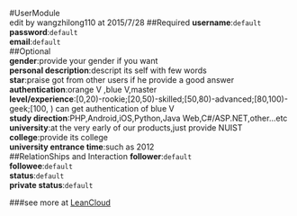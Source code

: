 #UserModule  
edit by wangzhilong110 at 2015/7/28
##Required
**username**:`default`  
**password**:`default`  
**email**:`default`  
##Optional    
**gender**:provide your gender if you want  
**personal description**:descript its self with few words  
**star**:praise got from other users if he provide a good answer    
**authentication**:orange V ,blue V,master  
**level/experience**:[0,20)-rookie;[20,50)-skilled;[50,80)-advanced;[80,100)-geek;[100, ) can get authentication of blue V  
**study direction**:PHP,Android,iOS,Python,Java Web,C#/ASP.NET,other...etc  
**university**:at the very early of our products,just provide NUIST  
**college**:provide its college    
**university entrance time**:such as 2012    
##RelationShips and Interaction 
**follower**:`default`  
**followee**:`default`  
**status**:`default`  
**private status**:`default`    

###see more at [LeanCloud](http://leancloud.com)





